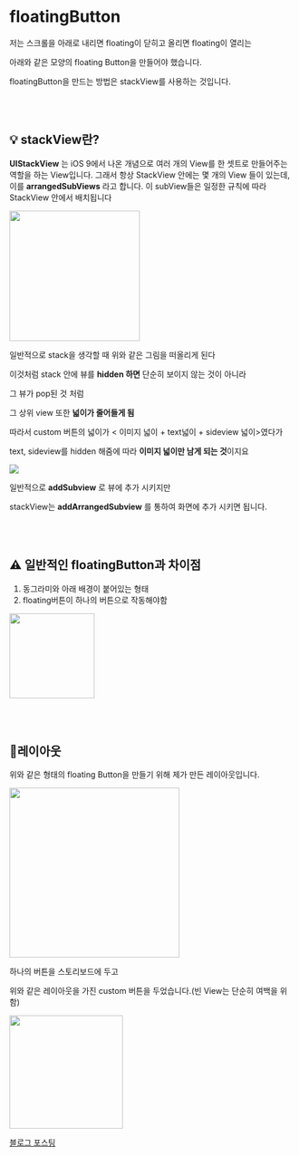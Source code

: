 # floatingButton

저는 스크롤을 아래로 내리면 floating이 닫히고 올리면 floating이 열리는

아래와 같은 모양의 floating Button을 만들어야 했습니다. 



floatingButton을 만드는 방법은 stackView를 사용하는 것입니다.


<br/><br/>

## 💡 stackView란?

**UIStackView** 는 iOS 9에서 나온 개념으로 여러 개의 View를 한 셋트로 만들어주는 역할을 하는 View입니다. 그래서 항상 StackView 안에는 몇 개의 View 들이 있는데, 이를 **arrangedSubViews** 라고 합니다. 이 subView들은 일정한 규칙에 따라 StackView 안에서 배치됩니다

<img src="https://upload.wikimedia.org/wikipedia/commons/thumb/2/29/Data_stack.svg/1200px-Data_stack.svg.png" width=230>



일반적으로 stack을 생각할 때 위와 같은 그림을 떠올리게 된다

이것처럼 stack 안에 뷰를 **hidden 하면** 단순히 보이지 않는 것이 아니라

그 뷰가 pop된 것 처럼

그 상위 view 또한 **넓이가 줄어들게 됨**

따라서 custom 버튼의 넓이가 < 이미지 넓이 + text넓이 + sideview 넓이>였다가

text, sideview를 hidden 해줌에 따라 **이미지 넓이만 남게 되는 것**이지요



<img src="https://user-images.githubusercontent.com/50395024/116845382-a5787d00-ac20-11eb-8039-323d0b660802.png">

일반적으로 **addSubview** 로 뷰에 추가 시키지만 

stackView는 **addArrangedSubview** 를 통하여 화면에 추가 시키면 됩니다.


<br/><br/>

## **⚠️ 일반적인 floatingButton과 차이점**

1. 동그라미와 아래 배경이 붙어있는 형태
2. floating버튼이 하나의 버튼으로 작동해야함

<img src="https://user-images.githubusercontent.com/50395024/116844130-2cc3f180-ac1d-11eb-89e5-bcf40f1c7811.png" width="150">


<br/><br/>

## 💄레이아웃

위와 같은 형태의 floating Button을 만들기 위해 제가 만든 레이아웃입니다.

<img src="https://user-images.githubusercontent.com/50395024/116845276-5df1f100-ac20-11eb-947d-c428935afcfd.png" width="300">

 

하나의 버튼을 스토리보드에 두고

위와 같은 레이아웃을 가진 custom 버튼을 두었습니다.(빈 View는 단순히 여백을 위함)



<img src="https://user-images.githubusercontent.com/50395024/83377985-460f5d00-a412-11ea-8dca-7068a3ad20e8.gif" width="200">



[블로그 포스팅](https://blog.naver.com/p41155a/221986204281)
